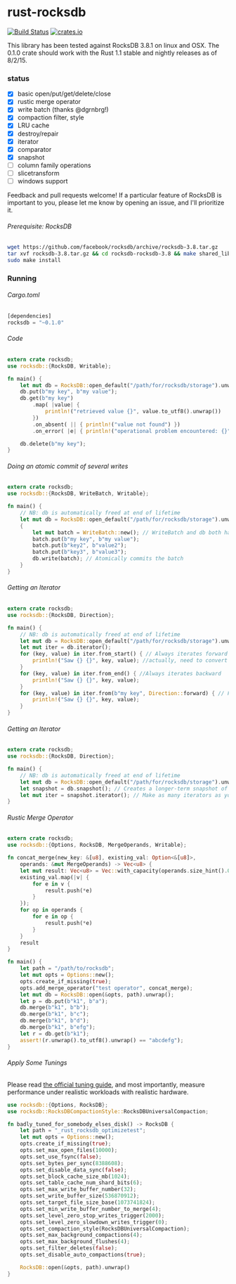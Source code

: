 rust-rocksdb
============
[![Build Status](https://travis-ci.org/spacejam/rust-rocksdb.svg?branch=master)](https://travis-ci.org/spacejam/rust-rocksdb)
[![crates.io](http://meritbadge.herokuapp.com/rocksdb)](https://crates.io/crates/rocksdb)

This library has been tested against RocksDB 3.8.1 on linux and OSX.  The 0.1.0 crate should work with the Rust 1.1 stable and nightly releases as of 8/2/15.

### status
  - [x] basic open/put/get/delete/close
  - [x] rustic merge operator
  - [x] write batch (thanks @dgrnbrg!)
  - [x] compaction filter, style
  - [x] LRU cache
  - [x] destroy/repair
  - [x] iterator
  - [x] comparator
  - [x] snapshot
  - [ ] column family operations
  - [ ] slicetransform
  - [ ] windows support

Feedback and pull requests welcome!  If a particular feature of RocksDB is important to you, please let me know by opening an issue, and I'll prioritize it.

###### Prerequisite: RocksDB
```bash
wget https://github.com/facebook/rocksdb/archive/rocksdb-3.8.tar.gz
tar xvf rocksdb-3.8.tar.gz && cd rocksdb-rocksdb-3.8 && make shared_lib
sudo make install
```

### Running
###### Cargo.toml
```rust
[dependencies]
rocksdb = "~0.1.0"
```
###### Code
```rust
extern crate rocksdb;
use rocksdb::{RocksDB, Writable};

fn main() {
    let mut db = RocksDB::open_default("/path/for/rocksdb/storage").unwrap();
    db.put(b"my key", b"my value");
    db.get(b"my key")
        .map( |value| {
            println!("retrieved value {}", value.to_utf8().unwrap())
        })
        .on_absent( || { println!("value not found") })
        .on_error( |e| { println!("operational problem encountered: {}", e) });

    db.delete(b"my key");
}
```

###### Doing an atomic commit of several writes
```rust
extern crate rocksdb;
use rocksdb::{RocksDB, WriteBatch, Writable};

fn main() {
    // NB: db is automatically freed at end of lifetime
    let mut db = RocksDB::open_default("/path/for/rocksdb/storage").unwrap();
    {
        let mut batch = WriteBatch::new(); // WriteBatch and db both have trait Writable
        batch.put(b"my key", b"my value");
        batch.put(b"key2", b"value2");
        batch.put(b"key3", b"value3");
        db.write(batch); // Atomically commits the batch
    }
}
```

###### Getting an Iterator
```rust
extern crate rocksdb;
use rocksdb::{RocksDB, Direction};

fn main() {
    // NB: db is automatically freed at end of lifetime
    let mut db = RocksDB::open_default("/path/for/rocksdb/storage").unwrap();
    let mut iter = db.iterator();
    for (key, value) in iter.from_start() { // Always iterates forward
        println!("Saw {} {}", key, value); //actually, need to convert [u8] keys into Strings
    }
    for (key, value) in iter.from_end() { //Always iterates backward
        println!("Saw {} {}", key, value);
    }
    for (key, value) in iter.from(b"my key", Direction::forward) { // From a key in Direction::{forward,reverse}
        println!("Saw {} {}", key, value);
    }
}
```

###### Getting an Iterator
```rust
extern crate rocksdb;
use rocksdb::{RocksDB, Direction};

fn main() {
    // NB: db is automatically freed at end of lifetime
    let mut db = RocksDB::open_default("/path/for/rocksdb/storage").unwrap();
    let snapshot = db.snapshot(); // Creates a longer-term snapshot of the DB, but freed when goes out of scope
    let mut iter = snapshot.iterator(); // Make as many iterators as you'd like from one snapshot
}
```

###### Rustic Merge Operator
```rust
extern crate rocksdb;
use rocksdb::{Options, RocksDB, MergeOperands, Writable};

fn concat_merge(new_key: &[u8], existing_val: Option<&[u8]>,
    operands: &mut MergeOperands) -> Vec<u8> {
    let mut result: Vec<u8> = Vec::with_capacity(operands.size_hint().0);
    existing_val.map(|v| {
        for e in v {
            result.push(*e)
        }
    });
    for op in operands {
        for e in op {
            result.push(*e)
        }
    }
    result
}

fn main() {
    let path = "/path/to/rocksdb";
    let mut opts = Options::new();
    opts.create_if_missing(true);
    opts.add_merge_operator("test operator", concat_merge);
    let mut db = RocksDB::open(&opts, path).unwrap();
    let p = db.put(b"k1", b"a");
    db.merge(b"k1", b"b");
    db.merge(b"k1", b"c");
    db.merge(b"k1", b"d");
    db.merge(b"k1", b"efg");
    let r = db.get(b"k1");
    assert!(r.unwrap().to_utf8().unwrap() == "abcdefg");
}
```

###### Apply Some Tunings
Please read [the official tuning guide](https://github.com/facebook/rocksdb/wiki/RocksDB-Tuning-Guide), and most importantly, measure performance under realistic workloads with realistic hardware.
```rust
use rocksdb::{Options, RocksDB};
use rocksdb::RocksDBCompactionStyle::RocksDBUniversalCompaction;

fn badly_tuned_for_somebody_elses_disk() -> RocksDB {
    let path = "_rust_rocksdb_optimizetest";
    let mut opts = Options::new();
    opts.create_if_missing(true);
    opts.set_max_open_files(10000);
    opts.set_use_fsync(false);
    opts.set_bytes_per_sync(8388608);
    opts.set_disable_data_sync(false);
    opts.set_block_cache_size_mb(1024);
    opts.set_table_cache_num_shard_bits(6);
    opts.set_max_write_buffer_number(32);
    opts.set_write_buffer_size(536870912);
    opts.set_target_file_size_base(1073741824);
    opts.set_min_write_buffer_number_to_merge(4);
    opts.set_level_zero_stop_writes_trigger(2000);
    opts.set_level_zero_slowdown_writes_trigger(0);
    opts.set_compaction_style(RocksDBUniversalCompaction);
    opts.set_max_background_compactions(4);
    opts.set_max_background_flushes(4);
    opts.set_filter_deletes(false);
    opts.set_disable_auto_compactions(true);

    RocksDB::open(&opts, path).unwrap()
}
```


